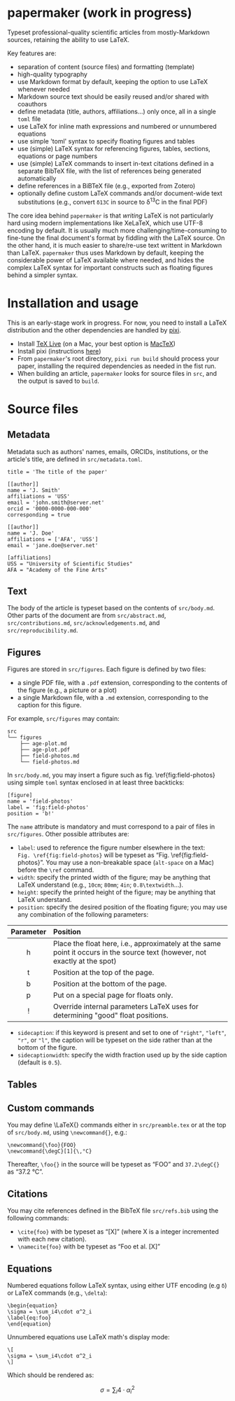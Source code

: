 # papermaker (work in progress)

Typeset professional-quality scientific articles from mostly-Markdown sources, retaining the ability to use LaTeX.

Key features are:

- separation of content (source files) and formatting (template)
- high-quality typography
- use Markdown format by default, keeping the option to use LaTeX whenever needed
- Markdown source text should be easily reused and/or shared with coauthors
- define metadata (title, authors, affiliations...) only once, all in a single `toml` file
- use LaTeX for inline math expressions and numbered or unnumbered equations
- use simple 'toml' syntax to specify floating figures and tables
- use (simple) LaTeX syntax for referencing figures, tables, sections, equations or page numbers
- use (simple) LaTeX commands to insert in-text citations defined in a separate BibTeX file, with the list of references being generated automatically
- define references in a BiBTeX file (e.g., exported from Zotero)
- optionally define custom LaTeX commands and/or document-wide text substitutions (e.g., convert `δ13C` in source to δ<sup>13</sup>C in the final PDF)

The core idea behind `papermaker` is that *writing* LaTeX is not particularly hard using modern implementations like XeLaTeX, which use UTF-8 encoding by default. It is usually much more challenging/time-consuming to fine-tune the final document's format by fiddling with the LaTeX source. On the other hand, it is much easier to share/re-use text writtent in Markdown than LaTeX. `papermaker` thus uses Markdown by default, keeping the considerable power of LaTeX available where needed, and hides the complex LaTeX syntax for important constructs such as floating figures behind a simpler syntax.

# Installation and usage

This is an early-stage work in progress. For now, you need to install a LaTeX distribution and the other dependencies are handled by [pixi](https://pixi.sh).

* Install [TeX Live](https://www.tug.org/svn/texlive) (on a Mac, your best option is [MacTeX](http://www.tug.org/mactex))
* Install pixi (instructions [here](https://pixi.sh))
* From `papermaker`'s root directory, `pixi run build` should process your paper, installing the required dependencies as needed in the fist run.
* When building an article, `papermaker` looks for source files in `src`, and the output is saved to `build`.

# Source files

## Metadata

Metadata such as authors' names, emails, ORCIDs, institutions, or the article's title, are defined in `src/metadata.toml`.

```
title = 'The title of the paper'

[[author]]
name = 'J. Smith'
affiliations = 'USS'
email = 'john.smith@server.net'
orcid = '0000-0000-000-000'
corresponding = true

[[author]]
name = 'J. Doe'
affiliations = ['AFA', 'USS']
email = 'jane.doe@server.net'

[affiliations]
USS = "University of Scientific Studies"
AFA = "Academy of the Fine Arts"
```

## Text

The body of the article is typeset based on the contents of `src/body.md`.
Other parts of the document are from `src/abstract.md`,  `src/contributions.md`,  `src/acknowledgements.md`, and  `src/reproducibility.md`.

## Figures

Figures are stored in `src/figures`. Each figure is defined by two files:

- a single PDF file, with a `.pdf` extension, corresponding to the contents of the figure (e.g., a picture or a plot)
- a single Markdown file, with a `.md` extension, corresponding to the caption for this figure.

For example, `src/figures` may contain:

```
src
└── figures
    ├── age-plot.md
    ├── age-plot.pdf
    ├── field-photos.md
    └── field-photos.md
```

In `src/body.md`, you may insert a figure such as fig. \ref{fig:field-photos} using simple `toml` syntax enclosed in at least three backticks:

```
[figure]
name = 'field-photos'
label = 'fig:field-photos'
position = 'b!'
```

The `name` attribute is mandatory and must correspond to a pair of files in `src/figures`.
Other possible attributes are:

- `label`: used to reference the figure number elsewhere in the text: `Fig. \ref{fig:field-photos}` will be typeset as “Fig. \ref{fig:field-photos}”. You may use a non-breakable space (`alt-space` on a Mac) before the `\ref` command.
- `width`: specify the printed width of the figure; may be anything that LaTeX understand (e.g., `10cm`; `80mm`; `4in`; `0.8\textwidth`...).
- `height`: specify the printed height of the figure; may be anything that LaTeX understand.
- `position`: specify the desired position of the floating figure; you may use any combination of the following parameters:


| Parameter | Position |
|:---------:|:---------|
| h         | Place the float here, i.e., approximately at the same point it occurs in the source text (however, not exactly at the spot) |
| t         | Position at the top of the page. |
| b         | Position at the bottom of the page. |
| p         | Put on a special page for floats only. |
| !         | Override internal parameters LaTeX uses for determining "good" float positions. |

- `sidecaption`: if this keyword is present and set to one of `"right"`, `"left"`, `"r"`, or `"l"`, the caption will be typeset on the side rather than at the bottom of the figure.
- `sidecaptionwidth`: specify the width fraction used up by the side caption (default is `0.5`).

## Tables

## Custom commands

You may define \LaTeX{} commands either in `src/preamble.tex`  or at the top of `src/body.md`,  using `\newcommand{}`, e.g.:

```
\newcommand{\foo}{FOO}
\newcommand{\degC}[1]{\,°C}
```

Thereafter, `\foo{}` in the source will be typeset as “FOO” and `37.2\degC{}` as “37.2 °C”.

## Citations

You may cite references defined in the BibTeX file `src/refs.bib` using the following commands:

- `\cite{foo}` with be typeset as “[X]” (where X is a integer incremented with each new citation).
- `\namecite{foo}` with be typeset as “Foo et al. [X]”

## Equations

Numbered equations follow LaTeX syntax, using either UTF encoding (e.g `δ`) or LaTeX commands (e.g., `\delta`):

```
\begin{equation}
\sigma = \sum_i4\cdot α^2_i
\label{eq:foo}
\end{equation}
```

Unnumbered equations use LaTeX math's display mode:

```
\[
\sigma = \sum_i4\cdot α^2_i
\]
```

Which should be rendered as:

$$
\sigma = \sum_i4\cdot α^2_i
$$
